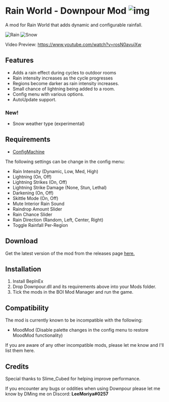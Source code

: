 # Rain World - Downpour Mod ![img](https://img.shields.io/github/downloads/LeeMoriya/Downpour/total?style=for-the-badge)
A mod for Rain World that adds dynamic and configurable rainfall.

![Rain](https://i.imgur.com/hPblP6q.gif)
![Snow](https://i.imgur.com/KfKGo1w.gif)

Video Preview: https://www.youtube.com/watch?v=rosN0avujXw

## Features
- Adds a rain effect during cycles to outdoor rooms
- Rain intensity increases as the cycle progresses
- Regions become darker as rain intensity increases.
- Small chance of lightning being added to a room.
- Config menu with various options.
- AutoUpdate support.

### New!
- Snow weather type (experimental)

## Requirements
- [ConfigMachine](https://drive.google.com/file/d/1NIE8conaoI1OOHevi4K9tvOG4v-NIfYf/view)

The following settings can be change in the config menu:
- Rain Intensity (Dynamic, Low, Med, High)
- Lightning (On, Off)
- Lightning Strikes (On, Off)
- Lightning Strike Damage (None, Stun, Lethal)
- Darkening (On, Off)
- Skittle Mode (On, Off)
- Mute Interior Rain Sound
- Raindrop Amount Slider
- Rain Chance Slider
- Rain Direction (Random, Left, Center, Right)
- Toggle Rainfall Per-Region

## Download
Get the latest version of the mod from the releases page [here.](https://github.com/LeeMoriya/Downpour/releases/tag/v0.8.1)

## Installation
1. Install BepInEx
2. Drop Downpour.dll and its requirements above into your Mods folder.
3. Tick the mods in the BOI Mod Manager and run the game.

## Compatibility
The mod is currently known to be incompatible with the following:
- MoodMod (Disable palette changes in the config menu to restore MoodMod functionality)

If you are aware of any other incompatible mods, please let me know and I'll list them here.

## Credits
Special thanks to Slime_Cubed for helping improve performance.

If you encounter any bugs or oddities when using Downpour please let me know by DMing me on Discord:
**LeeMoriya#0257**
